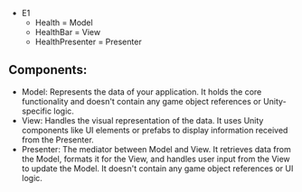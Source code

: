 


* E1
  * Health = Model
  * HealthBar = View
  * HealthPresenter = Presenter

## Components:


* Model: Represents the data of your application. It holds the core functionality and doesn't contain any game object references or Unity-specific logic.
* View: Handles the visual representation of the data. It uses Unity components like UI elements or prefabs to display information received from the Presenter.
* Presenter: The mediator between Model and View. It retrieves data from the Model, formats it for the View, and handles user input from the View to update the Model. It doesn't contain any game object references or UI logic.





